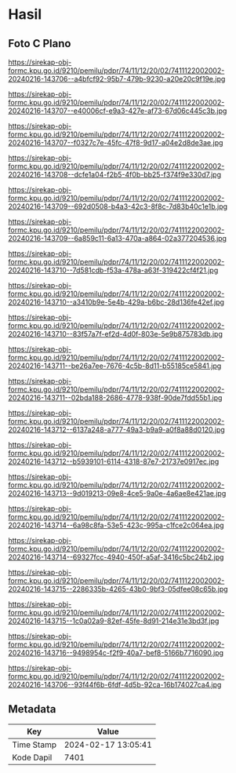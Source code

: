 # Hasil

## Foto C Plano

https://sirekap-obj-formc.kpu.go.id/9210/pemilu/pdpr/74/11/12/20/02/7411122002002-20240216-143706--a4bfcf92-95b7-479b-9230-a20e20c9f19e.jpg

https://sirekap-obj-formc.kpu.go.id/9210/pemilu/pdpr/74/11/12/20/02/7411122002002-20240216-143707--e40006cf-e9a3-427e-af73-67d06c445c3b.jpg

https://sirekap-obj-formc.kpu.go.id/9210/pemilu/pdpr/74/11/12/20/02/7411122002002-20240216-143707--f0327c7e-45fc-47f8-9d17-a04e2d8de3ae.jpg

https://sirekap-obj-formc.kpu.go.id/9210/pemilu/pdpr/74/11/12/20/02/7411122002002-20240216-143708--dcfe1a04-f2b5-4f0b-bb25-f374f9e330d7.jpg

https://sirekap-obj-formc.kpu.go.id/9210/pemilu/pdpr/74/11/12/20/02/7411122002002-20240216-143709--692d0508-b4a3-42c3-8f8c-7d83b40c1e1b.jpg

https://sirekap-obj-formc.kpu.go.id/9210/pemilu/pdpr/74/11/12/20/02/7411122002002-20240216-143709--6a859c11-6a13-470a-a864-02a377204536.jpg

https://sirekap-obj-formc.kpu.go.id/9210/pemilu/pdpr/74/11/12/20/02/7411122002002-20240216-143710--7d581cdb-f53a-478a-a63f-319422cf4f21.jpg

https://sirekap-obj-formc.kpu.go.id/9210/pemilu/pdpr/74/11/12/20/02/7411122002002-20240216-143710--a3410b9e-5e4b-429a-b6bc-28d136fe42ef.jpg

https://sirekap-obj-formc.kpu.go.id/9210/pemilu/pdpr/74/11/12/20/02/7411122002002-20240216-143710--83f57a7f-ef2d-4d0f-803e-5e9b875783db.jpg

https://sirekap-obj-formc.kpu.go.id/9210/pemilu/pdpr/74/11/12/20/02/7411122002002-20240216-143711--be26a7ee-7676-4c5b-8d11-b55185ce5841.jpg

https://sirekap-obj-formc.kpu.go.id/9210/pemilu/pdpr/74/11/12/20/02/7411122002002-20240216-143711--02bda188-2686-4778-938f-90de7fdd55b1.jpg

https://sirekap-obj-formc.kpu.go.id/9210/pemilu/pdpr/74/11/12/20/02/7411122002002-20240216-143712--6137a248-a777-49a3-b9a9-a0f8a88d0120.jpg

https://sirekap-obj-formc.kpu.go.id/9210/pemilu/pdpr/74/11/12/20/02/7411122002002-20240216-143712--b5939101-6114-4318-87e7-21737e0917ec.jpg

https://sirekap-obj-formc.kpu.go.id/9210/pemilu/pdpr/74/11/12/20/02/7411122002002-20240216-143713--9d019213-09e8-4ce5-9a0e-4a6ae8e421ae.jpg

https://sirekap-obj-formc.kpu.go.id/9210/pemilu/pdpr/74/11/12/20/02/7411122002002-20240216-143714--6a98c8fa-53e5-423c-995a-c1fce2c064ea.jpg

https://sirekap-obj-formc.kpu.go.id/9210/pemilu/pdpr/74/11/12/20/02/7411122002002-20240216-143714--69327fcc-4940-450f-a5af-3416c5bc24b2.jpg

https://sirekap-obj-formc.kpu.go.id/9210/pemilu/pdpr/74/11/12/20/02/7411122002002-20240216-143715--2286335b-4265-43b0-9bf3-05dfee08c65b.jpg

https://sirekap-obj-formc.kpu.go.id/9210/pemilu/pdpr/74/11/12/20/02/7411122002002-20240216-143715--1c0a02a9-82ef-45fe-8d91-214e31e3bd3f.jpg

https://sirekap-obj-formc.kpu.go.id/9210/pemilu/pdpr/74/11/12/20/02/7411122002002-20240216-143716--9498954c-f2f9-40a7-bef8-5166b7716090.jpg

https://sirekap-obj-formc.kpu.go.id/9210/pemilu/pdpr/74/11/12/20/02/7411122002002-20240216-143706--93f44f6b-6fdf-4d5b-92ca-16b174027ca4.jpg


## Metadata

| Key        | Value               |
| ---------- | ------------------- |
| Time Stamp | 2024-02-17 13:05:41 |
| Kode Dapil | 7401                |




